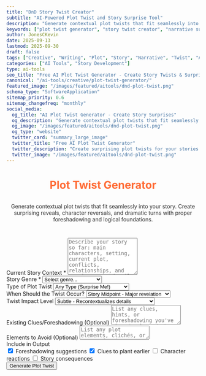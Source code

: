 ```yaml
---
title: "DnD Story Twist Creator"
subtitle: "AI-Powered Plot Twist and Story Surprise Tool"
description: "Generate contextual plot twists that fit seamlessly into your story. Create surprising reveals, unexpected turns, and shocking moments for any narrative genre."
keywords: ["plot twist generator", "story twist creator", "narrative surprise", "story generator", "creative writing tool", "plot device", "story development", "writing inspiration", "twist ideas", "story elements"]
author: JonesCKevin
date: 2025-09-13
lastmod: 2025-09-30
draft: false
tags: ["Creative", "Writing", "Plot", "Story", "Narrative", "Twist", "AI", "Tools"]
categories: ["AI Tools", "Story Development"]
type: ai-tools
seo_title: "Free AI Plot Twist Generator - Create Story Twists & Surprises"
canonical: "/ai-tools/creative/plot-twist-generator/"
featured_image: "/images/featured/aitools/dnd-plot-twist.png"
schema_type: "SoftwareApplication"
sitemap_priority: 0.6
sitemap_changefreq: "monthly"
social_media:
  og_title: "AI Plot Twist Generator - Create Story Surprises"
  og_description: "Generate contextual plot twists that fit seamlessly into your story. Perfect for writers seeking unexpected narrative turns."
  og_image: "/images/featured/aitools/dnd-plot-twist.png"
  og_type: "website"
  twitter_card: "summary_large_image"
  twitter_title: "Free AI Plot Twist Generator"
  twitter_description: "Create surprising plot twists for your stories with AI. Generate unexpected turns and shocking reveals."
  twitter_image: "/images/featured/aitools/dnd-plot-twist.png"
---
```


<link rel="stylesheet" href="plot-twist-generator.css">


<h1 style="text-align: center; margin-bottom: 30px; color: #ff6b35;">Plot Twist Generator</h1>
<p style="text-align: center; margin-bottom: 40px; opacity: 0.9;">
                Generate contextual plot twists that fit seamlessly into your story. Create surprising reveals, 
                character reversals, and dramatic turns with proper foreshadowing and logical foundations.
            </p>
<form onsubmit="generateTwist(); return false;">
<div class="form-group">
<label for="storyContext">Current Story Context *</label>
<textarea id="storyContext" placeholder="Describe your story so far: main characters, setting, current plot, conflicts, relationships, and any important details that a plot twist should consider..." required="" rows="6"></textarea>
</div>
<div class="form-group">
<label for="genre">Story Genre *</label>
<select id="genre" required="">
<option value="">Select genre...</option>
<option value="mystery">Mystery/Detective</option>
<option value="thriller">Thriller/Suspense</option>
<option value="fantasy">Fantasy</option>
<option value="sci-fi">Science Fiction</option>
<option value="romance">Romance</option>
<option value="horror">Horror</option>
<option value="drama">Drama</option>
<option value="adventure">Adventure</option>
<option value="comedy">Comedy</option>
<option value="historical">Historical Fiction</option>
<option value="crime">Crime</option>
<option value="psychological">Psychological</option>
<option value="literary">Literary Fiction</option>
<option value="young-adult">Young Adult</option>
<option value="superhero">Superhero</option>
<option value="western">Western</option>
<option value="mixed">Mixed/Multiple Genres</option>
</select>
</div>
<div class="form-group">
<label for="twistType">Type of Plot Twist</label>
<select id="twistType">
<option value="any">Any Type (Surprise Me!)</option>
<option value="identity">Character Identity Reveal</option>
<option value="betrayal">Betrayal/Alliance Switch</option>
<option value="hidden-connection">Hidden Character Connection</option>
<option value="false-reality">False Reality/Simulation</option>
<option value="time-manipulation">Time Travel/Manipulation</option>
<option value="unreliable-narrator">Unreliable Narrator Reveal</option>
<option value="moral-reversal">Moral Reversal (Hero/Villain)</option>
<option value="hidden-motive">Hidden Motive Reveal</option>
<option value="fake-death">Fake Death/Return</option>
<option value="secret-organization">Secret Organization</option>
<option value="family-secret">Family Secret/Heritage</option>
<option value="prophecy-subversion">Prophecy Subversion</option>
<option value="technology-reveal">Technology/Magic Reveal</option>
<option value="past-connection">Past Event Connection</option>
<option value="parallel-reality">Parallel World/Reality</option>
</select>
</div>
<div class="form-group">
<label for="twistTiming">When Should the Twist Occur?</label>
<select id="twistTiming">
<option value="midpoint">Story Midpoint - Major revelation</option>
<option value="climax">Near Climax - Final major twist</option>
<option value="resolution">Resolution - Epilogue surprise</option>
<option value="early">Early Story - Sets new direction</option>
<option value="multiple">Multiple Points - Series of reveals</option>
</select>
</div>
<div class="form-group">
<label for="impactLevel">Twist Impact Level</label>
<select id="impactLevel">
<option value="subtle">Subtle - Recontextualizes details</option>
<option value="moderate">Moderate - Changes story direction</option>
<option value="major">Major - Transforms entire narrative</option>
<option value="game-changing">Game-Changing - Everything is different</option>
</select>
</div>
<div class="form-group">
<label for="existingClues">Existing Clues/Foreshadowing (Optional)</label>
<textarea id="existingClues" placeholder="List any clues, hints, or foreshadowing you've already planted that the twist should incorporate or build upon..." rows="3"></textarea>
</div>
<div class="form-group">
<label for="avoidElements">Elements to Avoid (Optional)</label>
<textarea id="avoidElements" placeholder="List any plot elements, clichés, or types of twists you want to avoid..." rows="2"></textarea>
</div>
<div class="form-group">
<label for="includeOptions">Include in Output</label>
<div class="checkbox-group">
<div class="checkbox-row">
<label class="checkbox-inline"><input checked="" id="includeForeshadowing" type="checkbox"/> Foreshadowing suggestions</label>
<label class="checkbox-inline"><input checked="" id="includeClues" type="checkbox"/> Clues to plant earlier</label>
<label class="checkbox-inline"><input id="includeReactions" type="checkbox"/> Character reactions</label>
<label class="checkbox-inline"><input id="includeConsequences" type="checkbox"/> Story consequences</label>
</div>
</div>
</div>
<button type="submit" class="btn-primary">Generate Plot Twist</button>
</form>
<div class="ai-loading" id="loadingDiv" style="display: none;">
    <div class="ai-loading-spinner"></div>
    <div>Crafting your plot twist...</div>
</div>
<div id="errorDiv" style="display: none;"></div>
<div id="resultDiv" style="display: none;">
<h3 style="color: #ff6b35; margin-bottom: 20px;">Your Plot Twist</h3>
<div class="result-content" id="resultContent"></div>
<div style="margin-top: 30px; gap: 15px; display: flex; justify-content: center; flex-wrap: wrap;">
<button class="btn-primary" onclick="generateAlternative()" style="width: auto; padding: 10px 20px; background: linear-gradient(135deg, #ff6b35, #ff8555);">🔄 Alternative Twist</button>
<button class="btn-primary" onclick="copyResult()" style="width: auto; padding: 10px 20px;">📋 Copy to Clipboard</button>
<button class="btn-primary" onclick="downloadResult('markdown')" style="width: auto; padding: 10px 20px; background: linear-gradient(135deg, #28a745, #34ce57);">� Download Markdown</button>
<button class="btn-primary" onclick="downloadResult('html')" style="width: auto; padding: 10px 20px; background: linear-gradient(135deg, #17a2b8, #20c997);">🌐 Download HTML</button>
<button class="btn-primary" onclick="generateVariation()" style="width: auto; padding: 10px 20px; background: linear-gradient(135deg, #6f42c1, #8e5bcd);">🎭 Refine Twist</button>

</div>


<script src="plot-twist-generator.js"></script>




